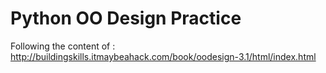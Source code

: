 # Python OO Design Practice
Following the content of :
http://buildingskills.itmaybeahack.com/book/oodesign-3.1/html/index.html